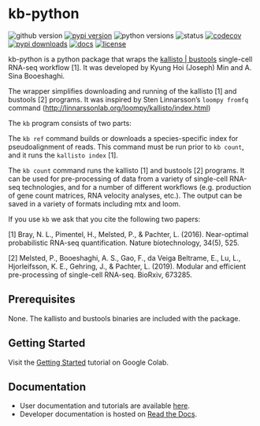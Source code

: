 # kb-python
![github version](https://img.shields.io/badge/Version-0.24.4-informational)
[![pypi version](https://img.shields.io/pypi/v/kb-python)](https://pypi.org/project/kb-python/0.24.4/)
![python versions](https://img.shields.io/pypi/pyversions/kb_python)
![status](https://github.com/pachterlab/kb_python/workflows/CI/badge.svg)
[![codecov](https://codecov.io/gh/pachterlab/kb_python/branch/master/graph/badge.svg)](https://codecov.io/gh/pachterlab/kb_python)
[![pypi downloads](https://img.shields.io/pypi/dm/kb-python)](https://pypi.org/project/kb-python/)
[![docs](https://readthedocs.org/projects/kb-python/badge/?version=latest)](https://kb-python.readthedocs.io/en/latest/?badge=latest)
[![license](https://img.shields.io/pypi/l/kb-python)](LICENSE)

kb-python is a python package that wraps the [kallisto | bustools](https://www.kallistobus.tools) single-cell RNA-seq workflow [1]. It was developed by Kyung Hoi (Joseph) Min and A. Sina Booeshaghi.

The wrapper simplifies downloading and running of the kallisto
[1] and bustools [2] programs. It was inspired by Sten Linnarsson’s `loompy
fromfq` command (http://linnarssonlab.org/loompy/kallisto/index.html)

The `kb` program consists of two parts:

The `kb ref` command builds or downloads a species-specific index for
pseudoalignment of reads. This command must be run prior to `kb count`, and it
runs the `kallisto index` [1].

The `kb count` command runs the kallisto [1] and bustools [2] programs. It can
be used for pre-processing of data from a variety of single-cell RNA-seq
technologies, and for a number of different workflows (e.g. production of gene
count matrices, RNA velocity analyses, etc.). The output can be saved in a
variety of formats including mtx and loom.

If you use `kb` we ask that you cite the following two papers:

[1] Bray, N. L., Pimentel, H., Melsted, P., & Pachter, L. (2016). Near-optimal
probabilistic RNA-seq quantification. Nature biotechnology, 34(5), 525.

[2] Melsted, P., Booeshaghi, A. S., Gao, F., da Veiga Beltrame, E., Lu, L.,
Hjorleifsson, K. E., Gehring, J., & Pachter, L. (2019). Modular and efficient
pre-processing of single-cell RNA-seq. BioRxiv, 673285.

## Prerequisites
None. The kallisto and bustools binaries are included with the package.

## Getting Started
Visit the [Getting Started](https://colab.research.google.com/github/pachterlab/kallistobustools/blob/master/notebooks/kb_standard.ipynb) tutorial on Google Colab.

## Documentation
- User documentation and tutorials are available [here](https://www.kallistobus.tools/tutorials).
- Developer documentation is hosted on [Read the Docs](https://kb-python.readthedocs.io/en/latest/).
